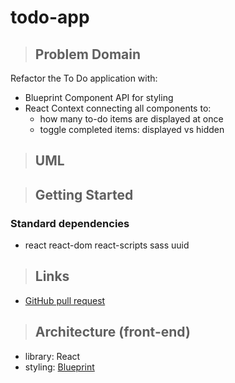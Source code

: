 # todo-app

> ## Problem Domain

Refactor the To Do application with:

- Blueprint Component API for styling
- React Context connecting all components to:
  - how many to-do items are displayed at once
  - toggle completed items: displayed vs hidden

> ## UML

> ## Getting Started

### Standard dependencies

- react react-dom react-scripts sass uuid

> ## Links

- [GitHub pull request](https://github.com/schillerandrew/todo-app/pull/1)

> ## Architecture (front-end)

- library: React
- styling: [Blueprint](https://blueprintjs.com/docs/#blueprint)